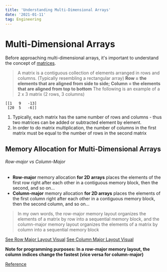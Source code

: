 ```yaml
---
title: 'Understanding Multi-Dimensional Arrays'
date: '2021-01-11'
tag: Engineering
---
```


# Multi-Dimensional Arrays

Before approaching multi-dimensional arrays, it's important to understand the concept of [matrices](https://en.wikipedia.org/wiki/Matrix_(mathematics)).
> A matrix is a contiguous collection of elements arranged in rows and columns. (Typically resembling a rectangular array) __Row = the elements that are aligned from side to side; Column = the elements that are aligned from top to bottom__
The following is an example of a 2 x 3 matrix (2 rows, 3 columns)
```
[[1   9   -13]
 [20  5   -6]]
 ```
 1. Typically, each matrix has the same number of rows and columns - thus two matrices can be added or subtracted element by element.
 2. In order to do matrix multiplication, the number of columns in the first matrix must be equal to the number of rows in the second matrix

## Memory Allocation for Multi-Dimensional Arrays 
###### Row-major vs Column-Major
- **Row-major** memory allocation **for 2D arrays** places the elements of the first row right after each other in a contiguous memory block, then the second, and so on...
- **Column-major** memory allocation **for 2D arrays** places the elements of the first column right after each other in a contiguous memory block, then the second column, and so on...

> In my own words, the row-major memory layout organizes the elements of a matrix by row into a sequential memory block, and the column-major memory layout organizes the elements of a matrix by column into a sequential memory block

[See Row Major Layout Visual](https://eli.thegreenplace.net/images/2015/row-major-2D.png)
[See Column Major Layout Visual](https://eli.thegreenplace.net/images/2015/column-major-2D.png)

__Note for programming purposes: In a row-major memory layout, the column indices change the fastest (vice versa for column-major)__

[Reference](https://eli.thegreenplace.net/2015/memory-layout-of-multi-dimensional-arrays)